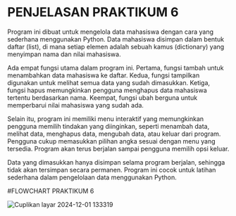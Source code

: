 # PENJELASAN PRAKTIKUM 6
Program ini dibuat untuk mengelola data mahasiswa dengan cara yang sederhana menggunakan Python. Data mahasiswa disimpan dalam bentuk daftar (list), di mana setiap elemen adalah sebuah kamus (dictionary) yang menyimpan nama dan nilai mahasiswa.

Ada empat fungsi utama dalam program ini. Pertama, fungsi tambah untuk menambahkan data mahasiswa ke daftar. Kedua, fungsi tampilkan digunakan untuk melihat semua data yang sudah dimasukkan. Ketiga, fungsi hapus memungkinkan pengguna menghapus data mahasiswa tertentu berdasarkan nama. Keempat, fungsi ubah berguna untuk memperbarui nilai mahasiswa yang sudah ada.

Selain itu, program ini memiliki menu interaktif yang memungkinkan pengguna memilih tindakan yang diinginkan, seperti menambah data, melihat data, menghapus data, mengubah data, atau keluar dari program. Pengguna cukup memasukkan pilihan angka sesuai dengan menu yang tersedia. Program akan terus berjalan sampai pengguna memilih opsi keluar.

Data yang dimasukkan hanya disimpan selama program berjalan, sehingga tidak akan tersimpan secara permanen. Program ini cocok untuk latihan sederhana dalam pengelolaan data menggunakan Python.


#FLOWCHART PRAKTIKUM 6

![Cuplikan layar 2024-12-01 133319](https://github.com/user-attachments/assets/f3cad921-7fe1-4877-ab37-933b827a867c)




